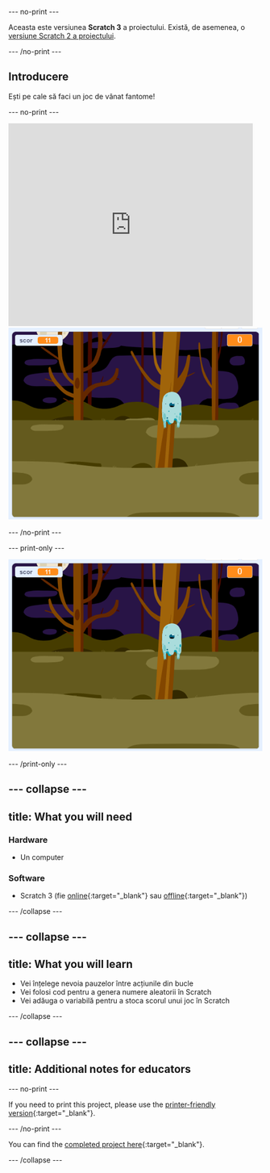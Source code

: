 \--- no-print \---

Aceasta este versiunea **Scratch 3** a proiectului. Există, de asemenea, o [versiune Scratch 2 a proiectului](https://projects.raspberrypi.org/en/projects/ghostbusters-scratch2).

\--- /no-print \---

## Introducere

Ești pe cale să faci un joc de vânat fantome!

\--- no-print \---

<div class="scratch-preview">
  <iframe allowtransparency="true" width="485" height="402" src="https://scratch.mit.edu/projects/embed/276874679/?autostart=false" frameborder="0" scrolling="no"></iframe>
  <img src="images/showcase-static.png">
</div>

\--- /no-print \---

\--- print-only \---

![prezentare](images/showcase-static.png)

\--- /print-only \---

## \--- collapse \---

## title: What you will need

### Hardware

- Un computer

### Software

- Scratch 3 (fie [online](http://rpf.io/scratchon){:target="_blank"} sau [offline](http://rpf.io/scratchoff){:target="_blank"})

\--- /collapse \---

## \--- collapse \---

## title: What you will learn

- Vei înțelege nevoia pauzelor între acțiunile din bucle
- Vei folosi cod pentru a genera numere aleatorii în Scratch
- Vei adăuga o variabilă pentru a stoca scorul unui joc în Scratch

\--- /collapse \---

## \--- collapse \---

## title: Additional notes for educators

\--- no-print \---

If you need to print this project, please use the [printer-friendly version](https://projects.raspberrypi.org/en/projects/ghostbusters/print){:target="_blank"}.

\--- /no-print \---

You can find the [completed project here](http://rpf.io/p/en/ghostbusters-get){:target="_blank"}.

\--- /collapse \---